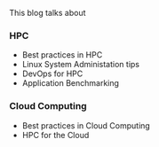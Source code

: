 This blog talks about
### HPC
- Best practices in HPC
- Linux System Administation tips
- DevOps for HPC
- Application Benchmarking

### Cloud Computing
- Best practices in Cloud Computing
- HPC for the Cloud
